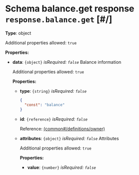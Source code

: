 # Schema balance.get response `response.balance.get`  [#/]


**Type**: object





Additional properties allowed: `true`


**Properties:**


 - **data**: `{object}` *isRequired: `false`* Balance information
    
    <a name="/properties/data"/>
    
    
    
    
    
    Additional properties allowed: `true`
    
    
    **Properties:**
    
    
     - **type**: `{string}` *isRequired: `false`* 
        ```json
        {
          "const": "balance"
        }
        ```
        
     - **id**: `{reference}` *isRequired: `false`* 
        
        Reference: <a href="common.md#/definitions/owner">  (common#/definitions/owner)</a>
        
     - **attributes**: `{object}` *isRequired: `false`* Attributes
        
        <a name="/properties/data/properties/attributes"/>
        
        
        
        
        
        Additional properties allowed: `true`
        
        
        **Properties:**
        
        
         - **value**: `{number}` *isRequired: `false`* 
        
    
